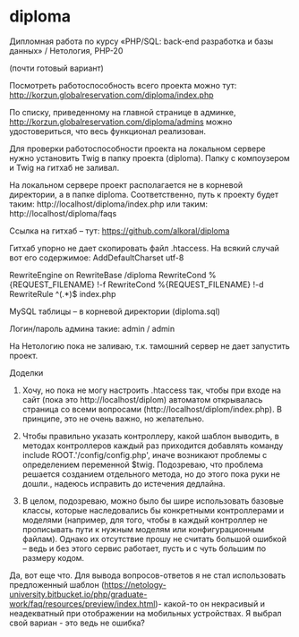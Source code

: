 # diploma
Дипломная работа по курсу «PHP/SQL: back-end разработка и базы данных» / Нетология, PHP-20

(почти готовый вариант)


Посмотреть работоспособность всего проекта можно тут:
http://korzun.globalreservation.com/diploma/index.php

По списку, приведенному на главной странице в админке,
http://korzun.globalreservation.com/diploma/admins
можно удостовериться, что весь функционал реализован.

Для проверки работоспособности проекта на локальном сервере нужно установить Twig в папку проекта (diploma). Папку с компоузером и Twig на гитхаб не заливал.

На локальном сервере проект располагается не в корневой директории, а в папке diploma. Соответственно, путь к проекту будет таким:
http://localhost/diploma/index.php
или таким:
http://localhost/diploma/faqs

Ссылка на гитхаб – тут:
https://github.com/alkoral/diploma

Гитхаб упорно не дает скопировать файл .htaccess. На всякий случай вот его содержимое:
AddDefaultCharset utf-8

RewriteEngine on
RewriteBase /diploma
RewriteCond %{REQUEST_FILENAME} !-f
RewriteCond %{REQUEST_FILENAME} !-d
RewriteRule ^(.*)$ index.php

MySQL таблицы – в корневой директории (diploma.sql)

Логин/пароль админа такие:
admin / admin

На Нетологию пока не заливаю, т.к. тамошний сервер не дает запустить проект.

Доделки
1. Хочу, но пока не могу настроить .htaccess так, чтобы при входе на сайт (пока это http://localhost/diplom) автоматом открывалась страница со всеми вопросами (http://localhost/diplom/index.php). В принципе, это не очень важно, но желательно.

2. Чтобы правильно указать контроллеру, какой шаблон выводить, в методах контроллеров каждый раз приходится добавлять команду include ROOT.'/config/config.php', иначе возникают проблемы с определением переменной $twig. Подозреваю, что проблема решается созданием отдельного метода, но до этого пока руки не дошли., надеюсь исправить до истечения дедлайна.

3. В целом, подозреваю, можно было бы шире использовать базовые классы, которые наследовались бы конкретными контроллерами и моделями (например, для того, чтобы в каждый контроллер не прописывать пути к нужным моделям или конфигурационным файлам). Однако их отсутствие прошу не считать большой ошибкой – ведь и без этого сервис работает, пусть и с чуть большим по размеру кодом.

Да, вот еще что. Для вывода вопросов-ответов я не стал использовать предложенный шаблон (https://netology-university.bitbucket.io/php/graduate-work/faq/resources/preview/index.html)- какой-то он некрасивый и неадекватный при отображении на мобильных устройствах. Я выбрал свой вариан - это ведь не ошибка?
